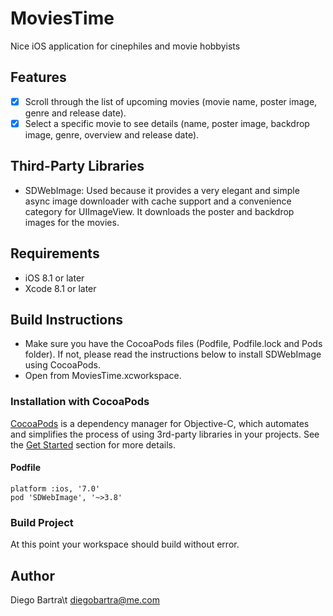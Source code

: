 # MoviesTime
Nice iOS application for cinephiles and movie hobbyists

## Features

- [x] Scroll through the list of upcoming movies (movie name, poster image, genre and release date).
- [x] Select a specific movie to see details (name, poster image, backdrop image, genre, overview and release date).

## Third-Party Libraries

- SDWebImage: Used because it provides a very elegant and simple async image downloader with cache support and a convenience category for UIImageView. It downloads the poster and backdrop images for the movies.

## Requirements

- iOS 8.1 or later
- Xcode 8.1 or later

## Build Instructions

- Make sure you have the CocoaPods files (Podfile, Podfile.lock and Pods folder). If not, please read the instructions below to install SDWebImage using CocoaPods.
- Open from MoviesTime.xcworkspace.

### Installation with CocoaPods

[CocoaPods](http://cocoapods.org/) is a dependency manager for Objective-C, which automates and simplifies the process of using 3rd-party libraries in your projects. See the [Get Started](http://cocoapods.org/#get_started) section for more details.

#### Podfile
```
platform :ios, '7.0'
pod 'SDWebImage', '~>3.8'
```

### Build Project

At this point your workspace should build without error.

## Author

Diego Bartra\t
diegobartra@me.com


